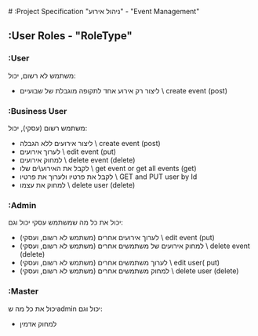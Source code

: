 ‎# :Project Specification
"ניהול אירוע" - "Event Management"

## :User Roles - "RoleType"

### :User
משתמש לא רשום, יכול:
* ליצור רק אירוע אחד לתקופה מוגבלת של שבועיים \\ create event (post)

### :Business User
משתמש רשום (עסקי), יכול:
* ליצור אירועים ללא הגבלה \\ create event (post)
* לערוך אירועים \\ edit event (put)
* למחוק אירועים \\ delete event (delete)
* לקבל את האירוע\ים שלו \\ get event or get all events (get)
* לקבל את פרטיו ולערוך את פרטיו \\ GET and PUT user by Id
* למחוק את עצמו \\ delete user (delete)

### :Admin
יכול את כל מה שמשתמש עסקי יכול וגם:
* לערוך אירועים אחרים (משתמש לא רשום, ועסקי) \\ edit event (put)
* למחוק אירועים של משתמשים אחרים (משתמש לא רשום, ועסקי) \\ delete event (delete)
* לערוך משתמשים אחרים (משתמש לא רשום, ועסקי) \\ edit user( put)
* למחוק משתמשים אחרים (משתמש לא רשום, ועסקי) \\ delete user (delete)

### :Master
יכול את כל מה שadmin יכול וגם:
* למחוק אדמין
